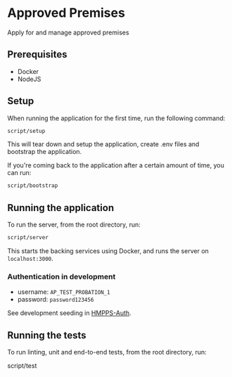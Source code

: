 # Approved Premises

Apply for and manage approved premises

## Prerequisites

* Docker
* NodeJS

## Setup

When running the application for the first time, run the following command:

```bash
script/setup
```

This will tear down and setup the application, create .env files and bootstrap the application.

If you're coming back to the application after a certain amount of time, you can run:

```bash
script/bootstrap
```

## Running the application

To run the server, from the root directory, run:

```bash
script/server
```

This starts the backing services using Docker, and runs the server on `localhost:3000`.

### Authentication in development

- username: `AP_TEST_PROBATION_1`
- password: `password123456`

See development seeding in [HMPPS-Auth](https://github.com/ministryofjustice/hmpps-auth/commit/ae4ea22c4da72725dd6814abc70187dd534d24c8).

## Running the tests

To run linting, unit and end-to-end tests, from the root directory, run:

script/test

